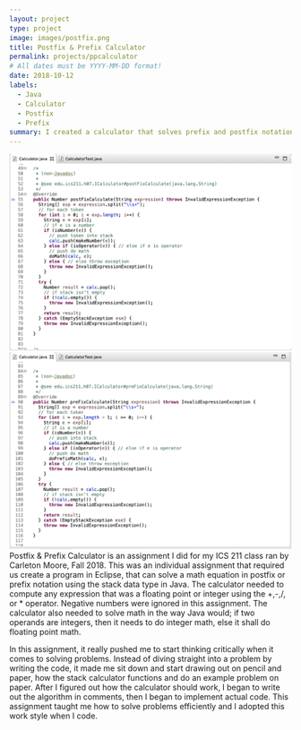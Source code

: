 ```yaml
---
layout: project
type: project
image: images/postfix.png
title: Postfix & Prefix Calculator
permalink: projects/ppcalculator
# All dates must be YYYY-MM-DD format!
date: 2018-10-12
labels:
  - Java
  - Calculator
  - Postfix
  - Prefix
summary: I created a calculator that solves prefix and postfix notation math problems using stacks.
---
```


<div class="ui small rounded images">
  <img class="ui image" src="../images/postfix.png">
  <img class="ui image" src="../images/prefix.png">
</div>
Postfix & Prefix Calculator is an assignment I did for my ICS 211 class ran by Carleton Moore, Fall 2018. This was an individual assignment that required us create a program in Eclipse, that can solve a math equation in postfix or prefix notation using the stack data type in Java. The calculator needed to compute any expression that was a floating point or integer using the +,-,/, or * operator. Negative numbers were ignored in this assignment. The calculator also needed to solve math in the way Java would; if two operands are integers, then it needs to do integer math, else it shall do floating point math.

In this assignment, it really pushed me to start thinking critically when it comes to solving problems. Instead of diving straight into a problem by writing the code, it made me sit down and start drawing out on pencil and paper, how the stack calculator functions and do an example problem on paper. After I figured out how the calculator should work, I began to write out the algorithm in comments, then I began to implement actual code. This assignment taught me how to solve problems efficiently and I adopted this work style when I code. 





